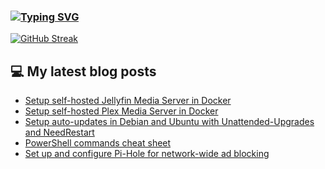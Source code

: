 ### [![Typing SVG](https://readme-typing-svg.herokuapp.com/?lines=Hello+World.+👋)](https://git.io/typing-svg)

[![GitHub Streak](https://github-readme-streak-stats.herokuapp.com/?user=fullmetalbrackets&background=08083a&dates=b3e4ff&currStreakNum=fe10bf&sideNums=fe10bf&stroke=fe10bf&ring=ff8f1f&sideLabels=ff8f1f&fire=fcf645&currStreakLabel=fe10bf&hide_border=true)](https://git.io/streak-stats)

## 💻 My latest blog posts
<!-- BLOG-POST-LIST:START -->
- [Setup self-hosted Jellyfin Media Server in Docker](https://arieldiaz.codes/blog/setting-up-jellyfin-in-docker/)
- [Setup self-hosted Plex Media Server in Docker](https://arieldiaz.codes/blog/setting-up-plex-in-docker/)
- [Setup auto-updates in Debian and Ubuntu with Unattended-Upgrades and NeedRestart](https://arieldiaz.codes/blog/setup-unattended-upgrades/)
- [PowerShell commands cheat sheet](https://arieldiaz.codes/blog/powershell-commands-cheat-cheat/)
- [Set up and configure Pi-Hole for network-wide ad blocking](https://arieldiaz.codes/blog/set-up-pihole-on-linux/)
<!-- BLOG-POST-LIST:END -->
